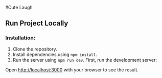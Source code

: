 #Cute Laugh

## Run Project Locally

### Installation:

1. Clone the repository.
2. Install dependencies using `npm install`.
3. Run the server using `npm run dev`.
   First, run the development server:

Open [http://localhost:3000](http://localhost:3000) with your browser to see the result.
